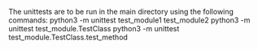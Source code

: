 The unittests are to be run in the main directory using the following commands:
python3 -m unittest test_module1 test_module2
python3 -m unittest test_module.TestClass
python3 -m unittest test_module.TestClass.test_method